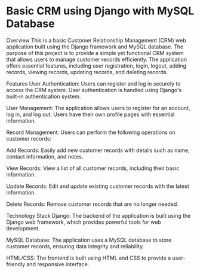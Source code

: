 # Basic CRM using Django with MySQL Database
Overview
This is a basic Customer Relationship Management (CRM) web application built using the Django framework and MySQL database. The purpose of this project is to provide a simple yet functional CRM system that allows users to manage customer records efficiently. The application offers essential features, including user registration, login, logout, adding records, viewing records, updating records, and deleting records.

Features
User Authentication: Users can register and log in securely to access the CRM system. User authentication is handled using Django's built-in authentication system.

User Management: The application allows users to register for an account, log in, and log out. Users have their own profile pages with essential information.

Record Management: Users can perform the following operations on customer records:

Add Records: Easily add new customer records with details such as name, contact information, and notes.

View Records: View a list of all customer records, including their basic information.

Update Records: Edit and update existing customer records with the latest information.

Delete Records: Remove customer records that are no longer needed.

Technology Stack
Django: The backend of the application is built using the Django web framework, which provides powerful tools for web development.

MySQL Database: The application uses a MySQL database to store customer records, ensuring data integrity and reliability.

HTML/CSS: The frontend is built using HTML and CSS to provide a user-friendly and responsive interface.
